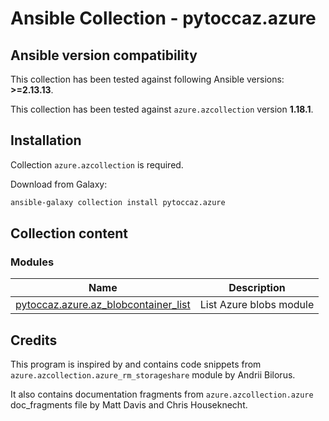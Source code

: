 # Ansible Collection - pytoccaz.azure

<!--start requires_ansible-->
## Ansible version compatibility

This collection has been tested against following Ansible versions: **>=2.13.13**.

<!--end requires_ansible-->

This collection has been tested against `azure.azcollection` version **1.18.1**.

## Installation

Collection `azure.azcollection` is required. 

Download from Galaxy:

```bash
ansible-galaxy collection install pytoccaz.azure
```

## Collection content

<!--start collection content-->
### Modules
Name | Description
--- | ---
[pytoccaz.azure.az_blobcontainer_list](https://github.com/pytoccaz/ansible_azure/blob/master/docs/pytoccaz.azure.az_blobcontainer_list_module.rst)|List Azure blobs module

<!--end collection content-->

## Credits
This program is inspired by and contains code snippets from `azure.azcollection.azure_rm_storageshare` module by Andrii Bilorus.

It also contains documentation fragments from `azure.azcollection.azure` doc_fragments file by Matt Davis and Chris Houseknecht.
